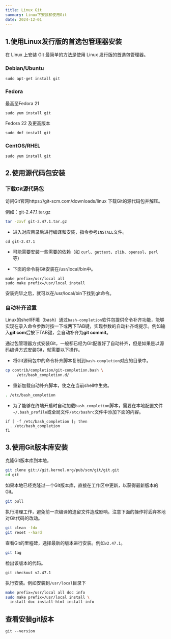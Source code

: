 ```yaml
---
title: Linux Git
summary: Linux下安装和使用Git
date: 2024-12-01
---
```


## 1.使用Linux发行版的首选包管理器安装

在 Linux 上安装 Git 最简单的方法是使用 Linux 发行版的首选包管理器。

### Debian/Ubuntu

```
sudo apt-get install git
```

### Fedora

最高至Fedora 21

```
sudo yum install git 
```

Fedora 22 及更高版本

```
sudo dnf install git
```

### CentOS/RHEL

```
sudo yum install git 
```



## 2.使用源代码包安装

### 下载Git源代码包

访问Git官网https://git-scm.com/downloads/linux 下载Git的源代码包并解压。

例如：git-2.47.1.tar.gz

```bash
tar -zxvf git-2.47.1.tar.gz 
```

- 进入对应目录后进行编译和安装，指令参考`INSTALL`文件。


```
cd git-2.47.1
```
- 可能需要安装一些需要的依赖（如 `curl`、`gettext`、`zlib`、`openssl`、`perl` 等）

- 下面的命令将Git安装在/usr/local/bin中。

```
make prefix=/usr/local all 
sudo make prefix=/usr/local install 
```
安装完毕之后，就可以在/usr/local/bin下找到git命令。

### 自动补齐设置

Linux的shell环境（bash）通过`bash-completion`软件包提供命令补齐功能，能够实现在录入命令参数时按一下或两下TAB键，实现参数的自动补齐或提示。例如输入**git com**后按下TAB键，会自动补齐为**git commit**。

通过包管理器方式安装Git，一般都已经为Git配置好了自动补齐，但是如果是以源码编译方式安装Git，就需要以下操作。

- 将Git源码包中的命令补齐脚本复制到`bash-completion`对应的目录中。

```bash
cp contrib/completion/git-completion.bash \
     /etc/bash_completion.d/
```

- 重新加载自动补齐脚本，使之在当前shell中生效。

```bash
. /etc/bash_completion
```

- 为了能够在终端开启时自动加载`bash_completion`脚本，需要在本地配置文件`~/.bash_profile`或全局文件`/etc/bashrc`文件中添加下面的内容。

```
if [ -f /etc/bash_completion ]; then
  . /etc/bash_completion
fi
```



## 3.使用Git版本库安装

克隆Git版本库到本地。

```bash
git clone git://git.kernel.org/pub/scm/git/git.git
cd git
```

如果本地已经克隆过一个Git版本库，直接在工作区中更新，以获得最新版本的Git。

```bash
git pull
```

执行清理工作，避免前一次编译的遗留文件造成影响。注意下面的操作将丢弃本地对Git代码的改动。

```bash
git clean -fdx
git reset --hard
```

查看Git的里程碑，选择最新的版本进行安装。例如`v2.47.1`。

```bash
git tag
```

检出该版本的代码。

```
git checkout v2.47.1
```

执行安装。例如安装到`/usr/local`目录下

```bash
make prefix=/usr/local all doc info
sudo make prefix=/usr/local install \
  install-doc install-html install-info
```



## 查看安装git版本

```
git --version
```

